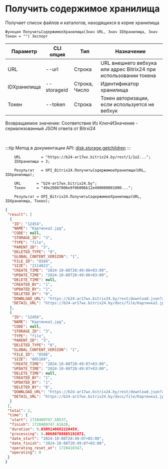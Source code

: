﻿---
sidebar_position: 5
---

# Получить содержимое хранилища
 Получает список файлов и каталогов, находящихся в корне хранилища



`Функция ПолучитьСодержимоеХранилища(Знач URL, Знач IDХранилища, Знач Токен = "") Экспорт`

  | Параметр | CLI опция | Тип | Назначение |
  |-|-|-|-|
  | URL | --url | Строка | URL внешнего вебхука или адрес Bitrix24 при использовании токена |
  | IDХранилища | --storageid | Строка, Число | Идентификатор хранилища |
  | Токен | --token | Строка | Токен авторизации, если используется не вебхук |

  
  Возвращаемое значение:   Соответствие Из КлючИЗначение - сериализованный JSON ответа от Bitrxi24

<br/>

:::tip
Метод в документации API: [disk.storage.getchildren](https://dev.1c-bitrix.ru/rest_help/disk/storage/disk_storage_getchildren.php)
:::
<br/>


```bsl title="Пример кода"
    URL         = "https://b24-ar17wx.bitrix24.by/rest/1/1o2...";
    IDХранилища = 3;

    Результат   = OPI_Bitrix24.ПолучитьСодержимоеХранилища(URL, IDХранилища);

    URL       = "b24-ar17wx.bitrix24.by";
    Токен     = "49e20867006e9f06006b12e400000001000...";

    Результат = OPI_Bitrix24.ПолучитьСодержимоеХранилища(URL, IDХранилища, Токен);
```
    



```json title="Результат"
{
 "result": [
  {
   "ID": "12454",
   "NAME": "Картинка2.jpg",
   "CODE": null,
   "STORAGE_ID": "3",
   "TYPE": "file",
   "PARENT_ID": "3",
   "DELETED_TYPE": "0",
   "GLOBAL_CONTENT_VERSION": "1",
   "FILE_ID": "8584",
   "SIZE": "2114023",
   "CREATE_TIME": "2024-10-08T20:49:06+03:00",
   "UPDATE_TIME": "2024-10-08T20:49:06+03:00",
   "DELETE_TIME": null,
   "CREATED_BY": "1",
   "UPDATED_BY": "1",
   "DELETED_BY": "0",
   "DOWNLOAD_URL": "https://b24-ar17wx.bitrix24.by/rest/download.json?auth=717e0567006e9f06006b12e400000001000007c2ebc8f80264531d4fc09a27052a7fe2&token=disk%7CaWQ9MTI0NTQmXz13cDFHZ3VVa2swSXdEaVZaUTA5bm5weUFUOUUweDh1MQ%3D%3D%7CImRvd25sb2FkfGRpc2t8YVdROU1USTBOVFFtWHoxM2NERkhaM1ZWYTJzd1NYZEVhVlphVVRBNWJtNXdlVUZVT1VVd2VEaDFNUT09fDcxN2UwNTY3MDA2ZTlmMDYwMDZiMTJlNDAwMDAwMDAxMDAwMDA3YzJlYmM4ZjgwMjY0NTMxZDRmYzA5YTI3MDUyYTdmZTIi.nYp1CIjeSiI5YNQDlYbJpHMmsF2YjJHNb1paDeyzHx8%3D",
   "DETAIL_URL": "https://b24-ar17wx.bitrix24.by/docs/file/Картинка2.jpg"
  },
  {
   "ID": "12456",
   "NAME": "Картинка1.jpg",
   "CODE": null,
   "STORAGE_ID": "3",
   "TYPE": "file",
   "PARENT_ID": "3",
   "DELETED_TYPE": "0",
   "GLOBAL_CONTENT_VERSION": "1",
   "FILE_ID": "8586",
   "SIZE": "805189",
   "CREATE_TIME": "2024-10-08T20:49:07+03:00",
   "UPDATE_TIME": "2024-10-08T20:49:07+03:00",
   "DELETE_TIME": null,
   "CREATED_BY": "1",
   "UPDATED_BY": "1",
   "DELETED_BY": "0",
   "DOWNLOAD_URL": "https://b24-ar17wx.bitrix24.by/rest/download.json?auth=717e0567006e9f06006b12e400000001000007c2ebc8f80264531d4fc09a27052a7fe2&token=disk%7CaWQ9MTI0NTYmXz1aVHBETW5qekN0UDBDUmM1VTVaUzZrVjZIelNPdDNwQQ%3D%3D%7CImRvd25sb2FkfGRpc2t8YVdROU1USTBOVFltWHoxYVZIQkVUVzVxZWtOMFVEQkRVbU0xVlRWYVV6WnJWalpJZWxOUGRETndRUT09fDcxN2UwNTY3MDA2ZTlmMDYwMDZiMTJlNDAwMDAwMDAxMDAwMDA3YzJlYmM4ZjgwMjY0NTMxZDRmYzA5YTI3MDUyYTdmZTIi.UslW%2Bs0zN%2Fskr0FM3NVEPJ5i2cHyrfQial9zoNq7Bls%3D",
   "DETAIL_URL": "https://b24-ar17wx.bitrix24.by/docs/file/Картинка1.jpg"
  }
 ],
 "total": 2,
 "time": {
  "start": 1728409747.58537,
  "finish": 1728409747.61628,
  "duration": 0.0309140682220459,
  "processing": 0.00680708885192871,
  "date_start": "2024-10-08T20:49:07+03:00",
  "date_finish": "2024-10-08T20:49:07+03:00",
  "operating_reset_at": 1728410347,
  "operating": 0
 }
}
```
